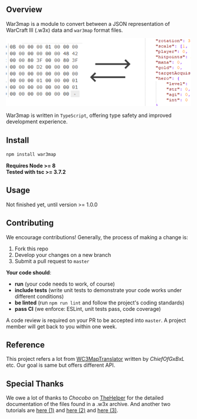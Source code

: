 ## Overview
War3map is a module to convert between a JSON representation of WarCraft III (.w3x) data and `war3map` format files.

![TranslationExample](./img/example.png)

War3map is written in `TypeScript`, offering type safety and improved development experience.

## Install
```js
npm install war3map
```

**Requires Node >= 8**  
**Tested with tsc >= 3.7.2**

## Usage

Not finished yet, until version >= 1.0.0


## Contributing
We encourage contributions! Generally, the process of making a change is:
1. Fork this repo
2. Develop your changes on a new branch
3. Submit a pull request to `master`

**Your code should**:
 * **run** (your code needs to work, of course)
 * **include tests** (write unit tests to demonstrate your code works under different conditions)
 * **be linted** (run `npm run lint` and follow the project's coding standards)
 * **pass CI** (we enforce: ESLint, unit tests pass, code coverage)

A code review is required on your PR to be accepted into `master`. A project member will get back to you within one week.

## Reference
This project refers a lot from [WC3MapTranslator](https://github.com/ChiefOfGxBxL/WC3MapTranslator) written by *ChiefOfGxBxL* etc. Our goal is same but offers different API.

## Special Thanks
We owe a lot of thanks to *Chocobo* on [TheHelper](http://www.thehelper.net/) for the detailed documentation of the files found in a .w3x archive. And another two tutorials are [here (1)](http://www.thehelper.net/threads/guide-explanation-of-w3m-and-w3x-files.35292/) and [here (2)](http://world-editor-tutorials.thehelper.net/cat_usersubmit.php?view=42787) and [here (3)](https://867380699.github.io/blog/2019/05/09/W3X_Files_Format).